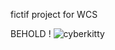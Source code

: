 fictif project for WCS

BEHOLD !
![cyberkitty](https://github.com/user-attachments/assets/04938127-d915-47ba-9dc4-e6b51bd6743f)
